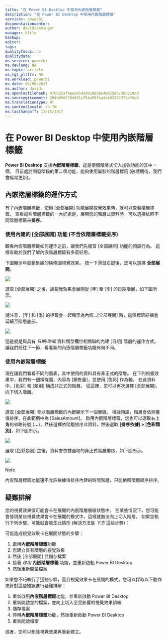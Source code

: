 ```yaml
---
title: "在 Power BI Desktop 中使用內嵌階層標籤"
description: "在 Power BI Desktop 中使用內嵌階層標籤"
services: powerbi
documentationcenter: 
author: davidiseminger
manager: kfile
backup: 
editor: 
tags: 
qualityfocus: no
qualitydate: 
ms.service: powerbi
ms.devlang: NA
ms.topic: article
ms.tgt_pltfrm: NA
ms.workload: powerbi
ms.date: 09/06/2017
ms.author: davidi
ms.openlocfilehash: 470b25af4ee59542d010d3e649d25da7305319ad
ms.sourcegitcommit: 284b09d579d601e754a05fba2a4025723724f8eb
ms.translationtype: HT
ms.contentlocale: zh-TW
ms.lasthandoff: 11/15/2017
---
```

# <a name="use-inline-hierarchy-labels-in-power-bi-desktop"></a>在 Power BI Desktop 中使用內嵌階層標籤
**Power BI Desktop** 支援**內嵌階層標籤**，這是兩個階層式切入加強功能的其中一個。 目前處於開發階段的第二個功能，能夠使用巢狀的階層標籤 (敬請期待，我們會經常更新)。   

## <a name="how-inline-hierarchy-labels-work"></a>內嵌階層標籤的運作方式
有了內嵌階層標籤，使用 [全部展開] 功能展開視覺效果時，就可以查看階層標籤。 查看這些階層標籤的一大好處是，展開您的階層式資料時，可以選擇依照不同階層標籤來**排序**。

### <a name="using-the-built-in-expand-all-feature-without-sorting-by-hierarchy-labels"></a>使用內建的 [全部展開] 功能 (不含依階層標籤排序)
觀看內嵌階層標籤如何運作之前，讓我們先複習 [全部展開] 功能的預設行為。 這樣有助於我們了解內嵌階層標籤有多麼好用。

下圖顯示年度銷售額的橫條圖視覺效果。 按一下滑鼠右鍵後，您可以選擇 **全部展開**。

![](media/desktop-inline-hierarchy-labels/inlinehierarchy_4.png)

選取 [全部展開] 之後，該視覺效果會展開從 [年] 至 [季] 的日期階層，如下圖所示。

![](media/desktop-inline-hierarchy-labels/inlinehierarchy_5.png)

請注意，[年] 和 [季] 的標籤會一起顯示為內嵌...[全部展開] 時，這個標籤結構會延續至階層底部。

![](media/desktop-inline-hierarchy-labels/inlinehierarchy_6.png)

這是就是與具有 *日期/時間* 資料類型欄位相關聯的內建 [日期] 階層的運作方式。 讓我們前往下一節，看看新的內嵌階層標籤功能有何不同。

### <a name="using-inline-hierarchy-labels"></a>使用內嵌階層標籤
現在讓我們看看不同的圖表，其中使用的資料具有非正式的階層。 在下列視覺效果中，我們有一個橫條圖，內容為 [銷售量]，並使用 [色彩] 作為軸。 在此資料中，[色彩] 和 [類別] 構成非正式的階層。 從這裡，您可以再次選擇 [全部展開]，向下切入階層。

![](media/desktop-inline-hierarchy-labels/inlinehierarchy_7.png)

選取 [全部展開] 會以階層標籤的內嵌顯示下一個層級。 根據預設，階層會依照量值排序，在此範例中為 [SalesAmount]。 啟用內嵌階層標籤，您也可以選取右上角的省略符號 (**...**)，然後選擇依階層排序此資料，然後選取 **[排序依據] > [色彩類別]**，如下圖所示。

![](media/desktop-inline-hierarchy-labels/inlinehierarchy_8.png)

選取 [色彩類別] 之後，資料會依據選取的非正式階層排序，如下圖所示。

![](media/desktop-inline-hierarchy-labels/inlinehierarchy_9.png)

> [!NOTE]
> 內嵌階層標籤功能還不允許依據值排序內建的時間階層，只能依照階層順序排序。
> 
> 

## <a name="troubleshooting"></a>疑難排解
您的視覺效果很可能會卡在展開的內嵌階層層級狀態中。 在某些情況下，您可能會發現某些視覺效果會卡在展開的模式中，這樣就無法向上切入階層。 如果您執行下列步驟，可能就會發生此情形 (解決方法是 *下方* 這些步驟)：

可能造成視覺效果卡在展開狀態的步驟：

1. 啟用**內嵌階層標籤**功能
2. 您建立具有階層的視覺效果
3. 然後 [全部展開] 並儲存檔案
4. 接著 *停用* **內嵌階層標籤** 功能，並重新啟動 Power BI Desktop
5. 然後重新開啟檔案

如果您不巧執行了這些步驟，而且視覺效果卡在展開的模式，您可以採取以下動作來針對這些錯誤進行疑難排解：

1. 重新啟用**內嵌階層標籤**功能，並重新啟動 Power BI Desktop
2. 重新開啟您的檔案，並向上切入至受影響的視覺效果頂端
3. 儲存檔案
4. 停用**內嵌階層標籤**功能，然後重新啟動 Power BI Desktop
5. 重新開啟檔案

或者，您可以刪除視覺效果再重新建立。

